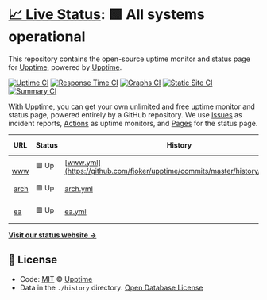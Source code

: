 # [📈 Live Status](https://demo.upptime.js.org): <!--live status--> **🟩 All systems operational**

This repository contains the open-source uptime monitor and status page for [Upptime](https://upptime.js.org), powered by [Upptime](https://github.com/upptime/upptime).

[![Uptime CI](https://github.com/koj-co/upptime/workflows/Uptime%20CI/badge.svg)](https://github.com/koj-co/upptime/actions?query=workflow%3A%22Uptime+CI%22)
[![Response Time CI](https://github.com/koj-co/upptime/workflows/Response%20Time%20CI/badge.svg)](https://github.com/koj-co/upptime/actions?query=workflow%3A%22Response+Time+CI%22)
[![Graphs CI](https://github.com/koj-co/upptime/workflows/Graphs%20CI/badge.svg)](https://github.com/koj-co/upptime/actions?query=workflow%3A%22Graphs+CI%22)
[![Static Site CI](https://github.com/koj-co/upptime/workflows/Static%20Site%20CI/badge.svg)](https://github.com/koj-co/upptime/actions?query=workflow%3A%22Static+Site+CI%22)
[![Summary CI](https://github.com/koj-co/upptime/workflows/Summary%20CI/badge.svg)](https://github.com/koj-co/upptime/actions?query=workflow%3A%22Summary+CI%22)

With [Upptime](https://upptime.js.org), you can get your own unlimited and free uptime monitor and status page, powered entirely by a GitHub repository. We use [Issues](https://github.com/upptime/upptime/issues) as incident reports, [Actions](https://github.com/upptime/upptime/actions) as uptime monitors, and [Pages](https://demo.upptime.js.org) for the status page.

<!--start: status pages-->
<!-- This summary is generated by Upptime (https://github.com/upptime/upptime) -->
<!-- Do not edit this manually, your changes will be overwritten -->
<!-- prettier-ignore -->
| URL | Status | History | Response Time | Uptime |
| --- | ------ | ------- | ------------- | ------ |
| <img alt="" src="https://favicons.githubusercontent.com/www.eduwill.net" height="13"> [www](https://www.eduwill.net) | 🟩 Up | [www.yml](https://github.com/fjoker/upptime/commits/master/history/www.yml) | <details><summary><img alt="Response time graph" src="./graphs/www/response-time-week.png" height="20"> 1075ms</summary><br><a href="https://fjoker.github.io/upptime/history/www"><img alt="Response time 1034" src="https://img.shields.io/endpoint?url=https%3A%2F%2Fraw.githubusercontent.com%2Ffjoker%2Fupptime%2Fmaster%2Fapi%2Fwww%2Fresponse-time.json"></a><br><a href="https://fjoker.github.io/upptime/history/www"><img alt="24-hour response time 1094" src="https://img.shields.io/endpoint?url=https%3A%2F%2Fraw.githubusercontent.com%2Ffjoker%2Fupptime%2Fmaster%2Fapi%2Fwww%2Fresponse-time-day.json"></a><br><a href="https://fjoker.github.io/upptime/history/www"><img alt="7-day response time 1075" src="https://img.shields.io/endpoint?url=https%3A%2F%2Fraw.githubusercontent.com%2Ffjoker%2Fupptime%2Fmaster%2Fapi%2Fwww%2Fresponse-time-week.json"></a><br><a href="https://fjoker.github.io/upptime/history/www"><img alt="30-day response time 1056" src="https://img.shields.io/endpoint?url=https%3A%2F%2Fraw.githubusercontent.com%2Ffjoker%2Fupptime%2Fmaster%2Fapi%2Fwww%2Fresponse-time-month.json"></a><br><a href="https://fjoker.github.io/upptime/history/www"><img alt="1-year response time 1034" src="https://img.shields.io/endpoint?url=https%3A%2F%2Fraw.githubusercontent.com%2Ffjoker%2Fupptime%2Fmaster%2Fapi%2Fwww%2Fresponse-time-year.json"></a></details> | <details><summary><a href="https://fjoker.github.io/upptime/history/www">100.00%</a></summary><a href="https://fjoker.github.io/upptime/history/www"><img alt="All-time uptime 99.63%" src="https://img.shields.io/endpoint?url=https%3A%2F%2Fraw.githubusercontent.com%2Ffjoker%2Fupptime%2Fmaster%2Fapi%2Fwww%2Fuptime.json"></a><br><a href="https://fjoker.github.io/upptime/history/www"><img alt="24-hour uptime 100.00%" src="https://img.shields.io/endpoint?url=https%3A%2F%2Fraw.githubusercontent.com%2Ffjoker%2Fupptime%2Fmaster%2Fapi%2Fwww%2Fuptime-day.json"></a><br><a href="https://fjoker.github.io/upptime/history/www"><img alt="7-day uptime 100.00%" src="https://img.shields.io/endpoint?url=https%3A%2F%2Fraw.githubusercontent.com%2Ffjoker%2Fupptime%2Fmaster%2Fapi%2Fwww%2Fuptime-week.json"></a><br><a href="https://fjoker.github.io/upptime/history/www"><img alt="30-day uptime 100.00%" src="https://img.shields.io/endpoint?url=https%3A%2F%2Fraw.githubusercontent.com%2Ffjoker%2Fupptime%2Fmaster%2Fapi%2Fwww%2Fuptime-month.json"></a><br><a href="https://fjoker.github.io/upptime/history/www"><img alt="1-year uptime 99.63%" src="https://img.shields.io/endpoint?url=https%3A%2F%2Fraw.githubusercontent.com%2Ffjoker%2Fupptime%2Fmaster%2Fapi%2Fwww%2Fuptime-year.json"></a></details>
| <img alt="" src="https://favicons.githubusercontent.com/arch.eduwill.net" height="13"> [arch](https://arch.eduwill.net) | 🟩 Up | [arch.yml](https://github.com/fjoker/upptime/commits/master/history/arch.yml) | <details><summary><img alt="Response time graph" src="./graphs/arch/response-time-week.png" height="20"> 1185ms</summary><br><a href="https://fjoker.github.io/upptime/history/arch"><img alt="Response time 1061" src="https://img.shields.io/endpoint?url=https%3A%2F%2Fraw.githubusercontent.com%2Ffjoker%2Fupptime%2Fmaster%2Fapi%2Farch%2Fresponse-time.json"></a><br><a href="https://fjoker.github.io/upptime/history/arch"><img alt="24-hour response time 1034" src="https://img.shields.io/endpoint?url=https%3A%2F%2Fraw.githubusercontent.com%2Ffjoker%2Fupptime%2Fmaster%2Fapi%2Farch%2Fresponse-time-day.json"></a><br><a href="https://fjoker.github.io/upptime/history/arch"><img alt="7-day response time 1185" src="https://img.shields.io/endpoint?url=https%3A%2F%2Fraw.githubusercontent.com%2Ffjoker%2Fupptime%2Fmaster%2Fapi%2Farch%2Fresponse-time-week.json"></a><br><a href="https://fjoker.github.io/upptime/history/arch"><img alt="30-day response time 1087" src="https://img.shields.io/endpoint?url=https%3A%2F%2Fraw.githubusercontent.com%2Ffjoker%2Fupptime%2Fmaster%2Fapi%2Farch%2Fresponse-time-month.json"></a><br><a href="https://fjoker.github.io/upptime/history/arch"><img alt="1-year response time 1061" src="https://img.shields.io/endpoint?url=https%3A%2F%2Fraw.githubusercontent.com%2Ffjoker%2Fupptime%2Fmaster%2Fapi%2Farch%2Fresponse-time-year.json"></a></details> | <details><summary><a href="https://fjoker.github.io/upptime/history/arch">100.00%</a></summary><a href="https://fjoker.github.io/upptime/history/arch"><img alt="All-time uptime 99.63%" src="https://img.shields.io/endpoint?url=https%3A%2F%2Fraw.githubusercontent.com%2Ffjoker%2Fupptime%2Fmaster%2Fapi%2Farch%2Fuptime.json"></a><br><a href="https://fjoker.github.io/upptime/history/arch"><img alt="24-hour uptime 100.00%" src="https://img.shields.io/endpoint?url=https%3A%2F%2Fraw.githubusercontent.com%2Ffjoker%2Fupptime%2Fmaster%2Fapi%2Farch%2Fuptime-day.json"></a><br><a href="https://fjoker.github.io/upptime/history/arch"><img alt="7-day uptime 100.00%" src="https://img.shields.io/endpoint?url=https%3A%2F%2Fraw.githubusercontent.com%2Ffjoker%2Fupptime%2Fmaster%2Fapi%2Farch%2Fuptime-week.json"></a><br><a href="https://fjoker.github.io/upptime/history/arch"><img alt="30-day uptime 100.00%" src="https://img.shields.io/endpoint?url=https%3A%2F%2Fraw.githubusercontent.com%2Ffjoker%2Fupptime%2Fmaster%2Fapi%2Farch%2Fuptime-month.json"></a><br><a href="https://fjoker.github.io/upptime/history/arch"><img alt="1-year uptime 99.63%" src="https://img.shields.io/endpoint?url=https%3A%2F%2Fraw.githubusercontent.com%2Ffjoker%2Fupptime%2Fmaster%2Fapi%2Farch%2Fuptime-year.json"></a></details>
| <img alt="" src="https://favicons.githubusercontent.com/ea.eduwill.net" height="13"> [ea](https://ea.eduwill.net) | 🟩 Up | [ea.yml](https://github.com/fjoker/upptime/commits/master/history/ea.yml) | <details><summary><img alt="Response time graph" src="./graphs/ea/response-time-week.png" height="20"> 2112ms</summary><br><a href="https://fjoker.github.io/upptime/history/ea"><img alt="Response time 1574" src="https://img.shields.io/endpoint?url=https%3A%2F%2Fraw.githubusercontent.com%2Ffjoker%2Fupptime%2Fmaster%2Fapi%2Fea%2Fresponse-time.json"></a><br><a href="https://fjoker.github.io/upptime/history/ea"><img alt="24-hour response time 1579" src="https://img.shields.io/endpoint?url=https%3A%2F%2Fraw.githubusercontent.com%2Ffjoker%2Fupptime%2Fmaster%2Fapi%2Fea%2Fresponse-time-day.json"></a><br><a href="https://fjoker.github.io/upptime/history/ea"><img alt="7-day response time 2112" src="https://img.shields.io/endpoint?url=https%3A%2F%2Fraw.githubusercontent.com%2Ffjoker%2Fupptime%2Fmaster%2Fapi%2Fea%2Fresponse-time-week.json"></a><br><a href="https://fjoker.github.io/upptime/history/ea"><img alt="30-day response time 1669" src="https://img.shields.io/endpoint?url=https%3A%2F%2Fraw.githubusercontent.com%2Ffjoker%2Fupptime%2Fmaster%2Fapi%2Fea%2Fresponse-time-month.json"></a><br><a href="https://fjoker.github.io/upptime/history/ea"><img alt="1-year response time 1574" src="https://img.shields.io/endpoint?url=https%3A%2F%2Fraw.githubusercontent.com%2Ffjoker%2Fupptime%2Fmaster%2Fapi%2Fea%2Fresponse-time-year.json"></a></details> | <details><summary><a href="https://fjoker.github.io/upptime/history/ea">100.00%</a></summary><a href="https://fjoker.github.io/upptime/history/ea"><img alt="All-time uptime 99.63%" src="https://img.shields.io/endpoint?url=https%3A%2F%2Fraw.githubusercontent.com%2Ffjoker%2Fupptime%2Fmaster%2Fapi%2Fea%2Fuptime.json"></a><br><a href="https://fjoker.github.io/upptime/history/ea"><img alt="24-hour uptime 100.00%" src="https://img.shields.io/endpoint?url=https%3A%2F%2Fraw.githubusercontent.com%2Ffjoker%2Fupptime%2Fmaster%2Fapi%2Fea%2Fuptime-day.json"></a><br><a href="https://fjoker.github.io/upptime/history/ea"><img alt="7-day uptime 100.00%" src="https://img.shields.io/endpoint?url=https%3A%2F%2Fraw.githubusercontent.com%2Ffjoker%2Fupptime%2Fmaster%2Fapi%2Fea%2Fuptime-week.json"></a><br><a href="https://fjoker.github.io/upptime/history/ea"><img alt="30-day uptime 100.00%" src="https://img.shields.io/endpoint?url=https%3A%2F%2Fraw.githubusercontent.com%2Ffjoker%2Fupptime%2Fmaster%2Fapi%2Fea%2Fuptime-month.json"></a><br><a href="https://fjoker.github.io/upptime/history/ea"><img alt="1-year uptime 99.63%" src="https://img.shields.io/endpoint?url=https%3A%2F%2Fraw.githubusercontent.com%2Ffjoker%2Fupptime%2Fmaster%2Fapi%2Fea%2Fuptime-year.json"></a></details>

<!--end: status pages-->

[**Visit our status website →**](https://demo.upptime.js.org)

## 📄 License

- Code: [MIT](./LICENSE) © [Upptime](https://upptime.js.org)
- Data in the `./history` directory: [Open Database License](https://opendatacommons.org/licenses/odbl/1-0/)
